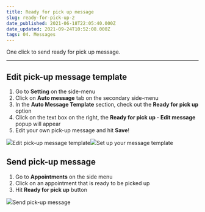 ```yaml
---
title: Ready for pick up message
slug: ready-for-pick-up-2
date_published: 2021-06-18T22:05:40.000Z
date_updated: 2021-09-24T10:52:08.000Z
tags: 04. Messages
---
```


One click to send ready for pick up message. 

---

## Edit pick-up message template 

1. Go to **Setting** on the side-menu
2. Click on **Auto message** tab on the secondary side-menu
3. In the **Auto Message Template** section, check out the **Ready for pick up** option
4. Click on the text box on the right, the **Ready for pick up - Edit message** popup will appear
5. Edit your own pick-up message and hit **Save**!

![](__GHOST_URL__/content/images/2021/06/Ready_for_pick_up.gif)Edit pick-up message template![](__GHOST_URL__/content/images/2021/09/Screenshot-20.48.50.png)Set up your message template
## Send pick-up message

1. Go to **Appointments** on the side menu
2. Click on an appointment that is ready to be picked up
3. Hit **Ready for pick up** button

![](__GHOST_URL__/content/images/2021/06/send-pick-up-message.gif)Send pick-up message
